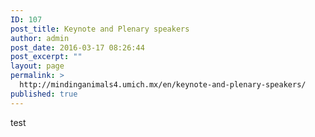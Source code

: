 ```yaml
---
ID: 107
post_title: Keynote and Plenary speakers
author: admin
post_date: 2016-03-17 08:26:44
post_excerpt: ""
layout: page
permalink: >
  http://mindinganimals4.umich.mx/en/keynote-and-plenary-speakers/
published: true
---
```

test
